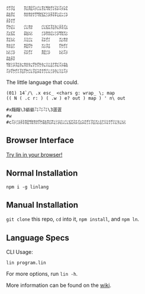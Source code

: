 ```
㍌㍃　　㌟㌕㌂㌭㌟㌖㌽㌲㌂㌶
㌚㌟　　㌗㌗㍌㌖㌮㌡㌇㌠㌫㌄
㌇㍌　　　　　　　　　　　　
㌙㌫　　㌭㌗　　㌭㌮㍃㍔㌇㌴
㌴㌮　　㌚㍖　　㌄㌗㌫㌡㌖㍇
㌟㍖　　㍊㌭　　㌲㌽　　㍇㌗
㌗㍈　　㌕㌙　　㍇㍃　　㌙㌽
㍖㌄　　㌲㌽　　㌕㌄　　㍖㌂
㌚㌇　　　　　　　　　　　　
㌖㌡㍃㍔㌗㍔㌙㌙㍔㍑㍈㌟㌂㌚
㌂㌙㌽㍃㌙㌭㍃㌶㍌㌭㌄㍔㍑㌂
```

The little language that could.

```
(01) 14`/\ .x esc_ <chars g: wrap_ \; map
(( N ( .c r: ) ( .w ) e? out ) map ) ' n\ out

#x㿳㿳\3㼳㼳㌳㌳㌳\3㿿㿿
#w　
#c㌂㌄㌇㌕㌖㌗㌙㌚㌟㌠㌡㌫㌭㌮㌲㌴㌶㌽㍃㍇㍈㍊㍌㍑㍔㍖
```

## Browser Interface

[Try lin in your browser!](https://replit.com/@molarmanful/try-lin)

## Normal Installation

    npm i -g linlang

## Manual Installation

`git clone` this repo, `cd` into it, `npm install`, and `npm ln`.

## Language Specs

CLI Usage:

    lin program.lin

For more options, run `lin -h`.

More information can be found on the [wiki](https://github.com/molarmanful/lin/wiki).